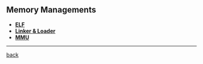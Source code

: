 ## Memory Managements

- [**ELF**](elf.md)
- [**Linker & Loader**](linker-loader.md)
- [**MMU**](mmu.md)

---

[back](../index.md)
